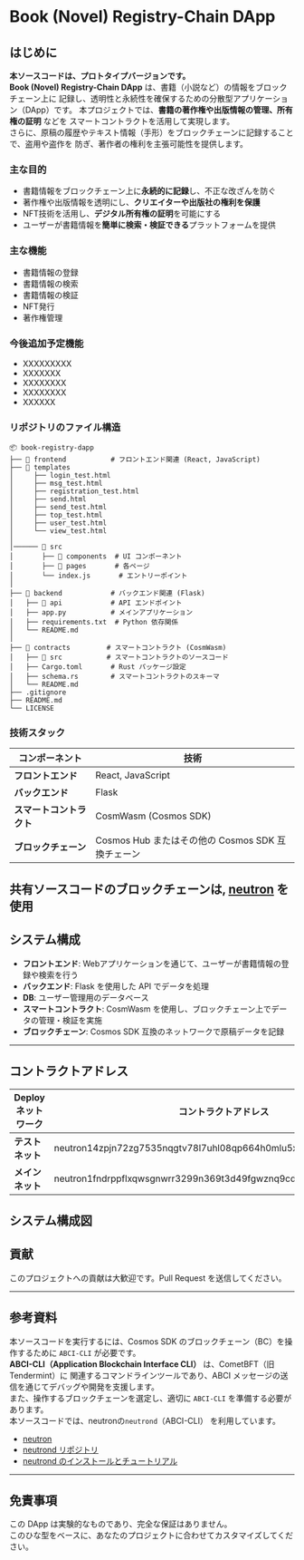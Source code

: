 # **Book (Novel) Registry-Chain DApp**

## **はじめに**  
**本ソースコードは、プロトタイプバージョンです。**  
**Book (Novel) Registry-Chain DApp** は、書籍（小説など）の情報をブロックチェーン上に
記録し、透明性と永続性を確保するための分散型アプリケーション（DApp）です。
本プロジェクトでは、**書籍の著作権や出版情報の管理、所有権の証明** などを
スマートコントラクトを活用して実現します。  
さらに、原稿の履歴やテキスト情報（手形）をブロックチェーンに記録することで、盗用や盗作を
防ぎ、著作者の権利を主張可能性を提供します。 

### **主な目的**  
- 書籍情報をブロックチェーン上に**永続的に記録**し、不正な改ざんを防ぐ  
- 著作権や出版情報を透明にし、**クリエイターや出版社の権利を保護**  
- NFT技術を活用し、**デジタル所有権の証明**を可能にする  
- ユーザーが書籍情報を**簡単に検索・検証できる**プラットフォームを提供  

### **主な機能**  
- 書籍情報の登録  
- 書籍情報の検索  
- 書籍情報の検証  
- NFT発行  
- 著作権管理  

### 今後追加予定機能
- XXXXXXXXX
- XXXXXXX 
- XXXXXXXX
- XXXXXXXX
- XXXXXX 

### リポジトリのファイル構造

```
📦 book-registry-dapp
├── 📂 frontend           # フロントエンド関連 (React, JavaScript)
├── 📂 templates
│     ├── login_test.html
│     ├── msg_test.html
│     ├── registration_test.html
│     ├── send.html
│     ├── send_test.html
│     ├── top_test.html
│     ├── user_test.html
│     └── view_test.html
│
│────── 📂 src
│       ├── 📂 components  # UI コンポーネント
│       ├── 📂 pages       # 各ページ
│       └── index.js       # エントリーポイント
│
├── 📂 backend            # バックエンド関連 (Flask)
│   ├── 📂 api            # API エンドポイント
│   ├── app.py           # メインアプリケーション
│   ├── requirements.txt  # Python 依存関係
│   └── README.md
│
├── 📂 contracts         # スマートコントラクト (CosmWasm)
│   ├── 📂 src           # スマートコントラクトのソースコード
│   ├── Cargo.toml       # Rust パッケージ設定
│   ├── schema.rs        # スマートコントラクトのスキーマ
│   └── README.md
├── .gitignore
├── README.md
└── LICENSE
```

### **技術スタック**  
| コンポーネント | 技術 |
|---------------|------|
| **フロントエンド** | React, JavaScript |
| **バックエンド** | Flask |
| **スマートコントラクト** | CosmWasm (Cosmos SDK) |
| **ブロックチェーン** | Cosmos Hub またはその他の Cosmos SDK 互換チェーン |

共有ソースコードのブロックチェーンは, [neutron](https://www.neutron.org/) を使用
---

## **システム構成**  
- **フロントエンド**: Webアプリケーションを通じて、ユーザーが書籍情報の登録や検索を行う  
- **バックエンド**: Flask を使用した API でデータを処理
- **DB**: ユーザー管理用のデータベース
- **スマートコントラクト**: CosmWasm を使用し、ブロックチェーン上でデータの管理・検証を実施  
- **ブロックチェーン**: Cosmos SDK 互換のネットワークで原稿データを記録  
---

## **コントラクトアドレス**  
| Deploy ネットワーク | コントラクトアドレス | Blockchain Explorer |
|----------------|--------------------------------|--------------------------------|
| **テストネット** | neutron14zpjn72zg7535nqgtv78l7uhl08qp664h0mlu5x422vqxxtrhgsqudtcz8 | [リンク](https://www.mintscan.io/neutron-testnet/wasm/contract/neutron14zpjn72zg7535nqgtv78l7uhl08qp664h0mlu5x422vqxxtrhgsqudtcz8/) |
| **メインネット** | neutron1fndrppflxqwsgnwrr3299n369t3d49fgwznq9cdvt6hk62nc2jgsh6sdhz | [リンク](https://www.mintscan.io/neutron/wasm/contract/neutron1fndrppflxqwsgnwrr3299n369t3d49fgwznq9cdvt6hk62nc2jgsh6sdhz/) |


## システム構成図


## **貢献**  
このプロジェクトへの貢献は大歓迎です。Pull Request を送信してください。  

---

## **参考資料**  
本ソースコードを実行するには、Cosmos SDK のブロックチェーン（BC）を操作するために `ABCI-CLI` が必要です。  
**ABCI-CLI（Application Blockchain Interface CLI）** は、CometBFT（旧Tendermint）に
関連するコマンドラインツールであり、ABCI メッセージの送信を通じてデバッグや開発を支援します。  
また、操作するブロックチェーンを選定し、適切に `ABCI-CLI` を準備する必要があります。  
本ソースコードでは、neutronの`neutrond`（ABCI-CLI） を利用しています。  
- [neutron](https://www.neutron.org/)  
- [neutrond リポジトリ](https://github.com/neutron-org/neutron)  
- [neutrond のインストールとチュートリアル](https://lab.stir.network/neutron-token-mint/)  
---

## **免責事項**  
この DApp は実験的なものであり、完全な保証はありません。  
このひな型をベースに、あなたのプロジェクトに合わせてカスタマイズしてください。  